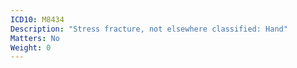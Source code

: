 ```yaml
---
ICD10: M8434
Description: "Stress fracture, not elsewhere classified: Hand"
Matters: No
Weight: 0
---
```

